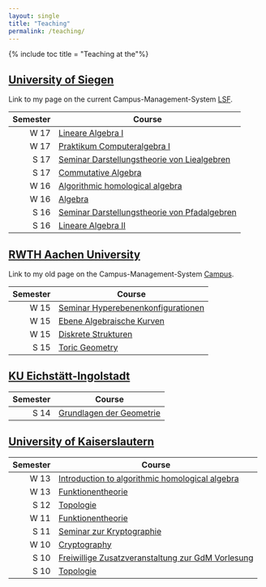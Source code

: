 ```yaml
---
layout: single
title: "Teaching"
permalink: /teaching/
---
```


{% include toc title = "Teaching at the"%}

## [University of Siegen](http://www.mathematik.uni-siegen.de/)

Link to my page on the current Campus-Management-System [LSF](https://lsf.zv.uni-siegen.de/qisserver/rds?state=verpublish&status=init&vmfile=no&moduleCall=webInfo&publishConfFile=webInfoPerson&publishSubDir=personal&keep=y&personal.pid=7694).

 Semester | Course
---------:|--------
   W 17  | [Lineare Algebra I](/teaching/W17/LA_I/)
   W 17  | [Praktikum Computeralgebra I](/teaching/W17/PraktikumCA_I/)
   S 17  | [Seminar Darstellungstheorie von Liealgebren](http://www.mathematik.uni-kl.de/~barakat/Lehre/SS17/Seminar_Liealgebren)
   S 17  | [Commutative Algebra](http://www.mathematik.uni-kl.de/~barakat/Lehre/SS17/CA)
   W 16  | [Algorithmic homological algebra](http://www.mathematik.uni-kl.de/~barakat/Lehre/WS16/HomologicalAlgebra)
   W 16  | [Algebra](http://www.mathematik.uni-kl.de/~barakat/Lehre/WS16/Algebra)
   S 16  | [Seminar Darstellungstheorie von Pfadalgebren](http://www.mathematik.uni-kl.de/~barakat/Lehre/SS16/Seminar_Pfadalgebren)
   S 16  | [Lineare Algebra II](http://www.mathematik.uni-kl.de/~barakat/Lehre/SS16/LAII)

## [RWTH Aachen University](http://www.mathematik.rwth-aachen.de/)

Link to my old page on the Campus-Management-System [Campus](https://www.campus.rwth-aachen.de/rwth/all/eventlist.asp?gguid=0x50F27056CE85D51196710000F4B4937D&mode=lecturer&title=&tguid=0x0B473CF286B45B4984CD02565C07D6F8).

 Semester | Course
---------:|--------
   W 15  | [Seminar Hyperebenenkonfigurationen](http://www.mathematik.uni-kl.de/~barakat/Lehre/WS15/Seminar_Hyperebenenkonfigurationen)
   W 15  | [Ebene Algebraische Kurven](http://www.mathematik.uni-kl.de/~barakat/Lehre/WS15/Ebene_Algebraische_Kurven)
   W 15  | [Diskrete Strukturen](http://www.mathematik.uni-kl.de/~barakat/Lehre/WS15/Diskrete_Strukturen)
   S 15  | [Toric Geometry](http://www.mathematik.uni-kl.de/~barakat/Lehre/SS15/Torische_Geometrie)

## [KU Eichstätt-Ingolstadt](http://www.ku.de/mgf/mathematik/)

 Semester | Course
---------:|--------
   S 14  | [Grundlagen der Geometrie](http://www.mathematik.uni-kl.de/~barakat/Lehre/SS14/Grundlagen_der_Geometrie)

## [University of Kaiserslautern](http://www.mathematik.uni-kl.de/)

 Semester | Course
---------:|--------
   W 13  | [Introduction to algorithmic homological algebra](http://www.mathematik.uni-kl.de/~barakat/Lehre/WS13/HomologicalAlgebra)
   W 13  | [Funktionentheorie](http://www.mathematik.uni-kl.de/~barakat/Lehre/WS13/Funktionentheorie)
   S 12  | [Topologie](http://www.mathematik.uni-kl.de/~barakat/Lehre/SS12/Topologie)
   W 11  | [Funktionentheorie](http://www.mathematik.uni-kl.de/~barakat/Lehre/WS11/Funktionentheorie)
   S 11  | [Seminar zur Kryptographie](http://www.mathematik.uni-kl.de/~barakat/Lehre/SS11/KryptoSeminar)
   W 10  | [Cryptography](http://www.mathematik.uni-kl.de/~barakat/Lehre/WS10/Cryptography)
   S 10  | [Freiwillige Zusatzveranstaltung zur GdM Vorlesung](http://www.mathematik.uni-kl.de/~decker/Lehre/SS10/ZV/index.html)
   S 10  | [Topologie](http://www.mathematik.uni-kl.de/~barakat/Lehre/SS10/Topologie)
